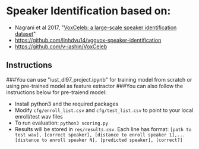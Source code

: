 
# Speaker Identification based on:

* Nagrani et al 2017, "[VoxCeleb: a large-scale speaker identification dataset](https://arxiv.org/pdf/1706.08612.pdf)"
* https://github.com/linhdvu14/vggvox-speaker-identification
* https://github.com/v-iashin/VoxCeleb


## Instructions
###You can use "iust_dl97_project.ipynb" for training model from scratch or using pre-trained model as feature extractor
###You can also follow the instructions below for pre-traiend model:
* Install python3 and the required packages
* Modify `cfg/enroll_list.csv` and `cfg/test_list.csv` to point to your local enroll/test wav files
* To run evaluation: `python3 scoring.py`
* Results will be stored in `res/results.csv`. Each line has format: `[path to test wav], [correct speaker], [distance to enroll speaker 1],...[distance to enroll speaker N], [predicted speaker], [correct?]`